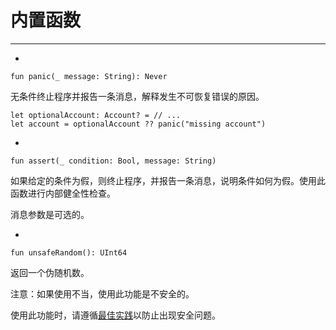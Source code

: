 # 内置函数

------

- 

  ```cadence
  fun panic(_ message: String): Never
  ```

  

  无条件终止程序并报告一条消息，解释发生不可恢复错误的原因。

   

  ```cadence
  let optionalAccount: Account? = // ...
  let account = optionalAccount ?? panic("missing account")
  ```

- 

  ```cadence
  fun assert(_ condition: Bool, message: String)
  ```

  

  如果给定的条件为假，则终止程序，并报告一条消息，说明条件如何为假。使用此函数进行内部健全性检查。

  消息参数是可选的。

- 

  ```cadence
  fun unsafeRandom(): UInt64
  ```

  

  返回一个伪随机数。

  注意：如果使用不当，使用此功能是不安全的。

  使用此功能时，请遵循[最佳实践](https://github.com/ConsenSys/smart-contract-best-practices/blob/051ec2e42a66f4641d5216063430f177f018826e/docs/recommendations.md#remember-that-on-chain-data-is-public)以防止出现安全问题。